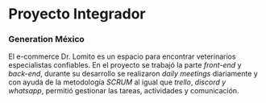 # Proyecto Integrador
### Generation México

El e-commerce Dr. Lomito es un espacio para encontrar veterinarios especialistas confiables. En el proyecto se trabajó la parte *front-end* y *back-end*, 
durante su desarrollo se realizaron *daily meetings* diariamente y con ayuda de la metodología *SCRUM*  al igual que *trello*, *discord y whatsapp*, 
permitió gestionar las tareas, actividades y comunicación.
